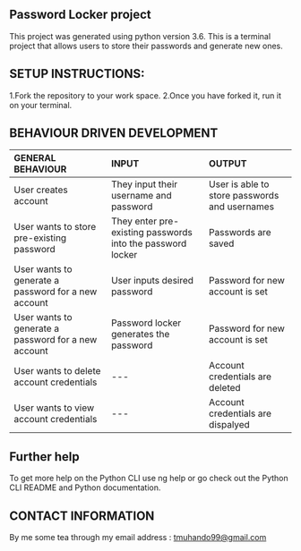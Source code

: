 ## Password Locker project
This project was generated using python version 3.6. This is a terminal project that allows users to store their passwords and generate new ones.

## SETUP INSTRUCTIONS:
1.Fork the repository to your work space.
2.Once you have forked it, run it on your terminal.



## BEHAVIOUR DRIVEN DEVELOPMENT
| GENERAL BEHAVIOUR | INPUT | OUTPUT|
|:------------------|:--------|:-----------|
|User creates account| They input their username and password|User is able to store passwords and usernames|
|User wants to store pre-existing password| They enter pre-existing passwords into the password locker|Passwords are saved|
|User wants to generate a password for a new account| User inputs desired password|Password for new account is set|
|User wants to generate a password for a new account| Password locker generates the password|Password for new account is set|
|User wants to delete account credentials|---|Account credentials are deleted|
|User wants to view account credentials|---|Account credentials are dispalyed|





## Further help
To get more help on the Python CLI use ng help or go check out the Python CLI README and Python documentation.

## CONTACT INFORMATION
By me some tea through my email address : tmuhando99@gmail.com